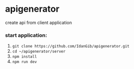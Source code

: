 # apigenerator
create api from client application

### start application:
1. `git clone https://github.com/IdanGib/apigenerator.git`
2. `cd ~/apigenerator/server`
3. `npm install`
4. `npm run dev`
